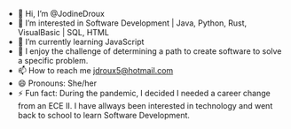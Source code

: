 - 👋 Hi, I’m @JodineDroux
- 👀 I’m interested in Software Development | Java, Python, Rust, VisualBasic | SQL, HTML
- 🌱 I’m currently learning JavaScript
- 💞️ I enjoy the challenge of determining a path to create software to solve a specific problem.
- 📫 How to reach me jdroux5@hotmail.com  
- 😄 Pronouns: She/her
- ⚡ Fun fact: During the pandemic, I decided I needed a career change from an ECE II.  I have allways been interested in technology and went back to school to learn Software Development.

<!---
JodineDroux/JodineDroux is a ✨ special ✨ repository because its `README.md` (this file) appears on your GitHub profile.
You can click the Preview link to take a look at your changes.
--->
